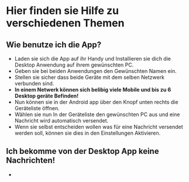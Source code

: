 # Hier finden sie Hilfe zu verschiedenen Themen

## Wie benutze ich die App?

- Laden sie sich die App auf ihr Handy und Installieren sie dich die Desktop Anwendung auf ihrem gewünschten PC.
- Geben sie bei beiden Anwendungen den Gewünschten Namen ein.
- Stellen sie sicher dass beide Geräte mit dem selben Netzwerk verbunden sind.
- **In einem Netwerk können sich belibig viele Mobile und bis zu 6 Desktop geräte Befinden!**
- Nun können sie in der Android app über den Knopf unten rechts die Geräteliste öffnen.
- Wählen sie nun In der Geräteliste den gewünschten PC aus und eine Nachricht wird automatisch versendet.
- Wenn sie selbst entscheiden wollen was für eine Nachricht versendet werden soll, können sie dies in den Einstellungen Aktivieren.

## Ich bekomme von der Desktop App keine Nachrichten!

- 
